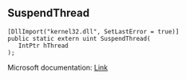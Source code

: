 ## SuspendThread

```
[DllImport("kernel32.dll", SetLastError = true)]
public static extern uint SuspendThread(
   IntPtr hThread
);
```

Microsoft documentation: [Link](https://docs.microsoft.com/en-us/windows/win32/api/processthreadsapi/nf-processthreadsapi-suspendthread)
